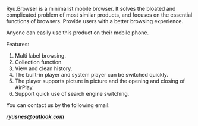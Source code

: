 Ryu.Browser is a minimalist mobile browser. It solves the bloated and complicated problem of most similar products, and focuses on the essential functions of browsers. Provide users with a better browsing experience.

Anyone can easily use this product on their mobile phone.

Features:
1. Multi label browsing.
2. Collection function.
3. View and clean history.
4. The built-in player and system player can be switched quickly.
5. The player supports picture in picture and the opening and closing of AirPlay.
6. Support quick use of search engine switching.

You can contact us by the following email:

***ryusnes@outlook.com***
